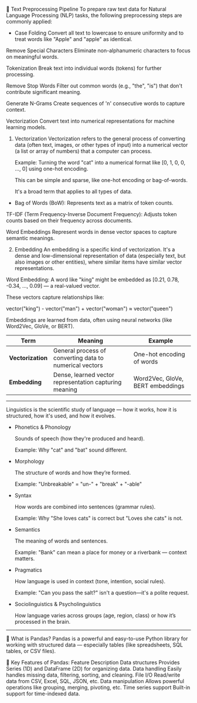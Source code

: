 🧹 Text Preprocessing Pipeline To prepare raw text data for Natural Language Processing (NLP) tasks, the following preprocessing steps are commonly applied:

- Case Folding Convert all text to lowercase to ensure uniformity and to treat words like "Apple" and "apple" as identical.

Remove Special Characters Eliminate non-alphanumeric characters to focus on meaningful words.

Tokenization Break text into individual words (tokens) for further processing.

Remove Stop Words Filter out common words (e.g., "the", "is") that don't contribute significant meaning.

Generate N-Grams Create sequences of 'n' consecutive words to capture context.

Vectorization Convert text into numerical representations for machine learning models.

1. Vectorization
   Vectorization refers to the general process of converting data (often text, images, or other types of input) into a numerical vector (a list or array of numbers) that a computer can process.

   Example: Turning the word "cat" into a numerical format like [0, 1, 0, 0, ..., 0] using one-hot encoding.

   This can be simple and sparse, like one-hot encoding or bag-of-words.

   It's a broad term that applies to all types of data.

- Bag of Words (BoW): Represents text as a matrix of token counts.

TF-IDF (Term Frequency-Inverse Document Frequency): Adjusts token counts based on their frequency across documents.

Word Embeddings Represent words in dense vector spaces to capture semantic meanings.

2. Embedding
   An embedding is a specific kind of vectorization. It's a dense and low-dimensional representation of data (especially text, but also images or other entities), where similar items have similar vector representations.

Word Embedding: A word like "king" might be embedded as [0.21, 0.78, -0.34, ..., 0.09] — a real-valued vector.

These vectors capture relationships like:

vector("king") - vector("man") + vector("woman") ≈ vector("queen")

Embeddings are learned from data, often using neural networks (like Word2Vec, GloVe, or BERT).

| Term              | Meaning                                                 | Example                          |
| ----------------- | ------------------------------------------------------- | -------------------------------- |
| **Vectorization** | General process of converting data to numerical vectors | One-hot encoding of words        |
| **Embedding**     | Dense, learned vector representation capturing meaning  | Word2Vec, GloVe, BERT embeddings |

---

Linguistics is the scientific study of language — how it works, how it is structured, how it's used, and how it evolves.

- Phonetics & Phonology

  Sounds of speech (how they're produced and heard).

  Example: Why "cat" and "bat" sound different.

- Morphology

  The structure of words and how they’re formed.

  Example: "Unbreakable" = "un-" + "break" + "-able"

- Syntax

  How words are combined into sentences (grammar rules).

  Example: Why "She loves cats" is correct but "Loves she cats" is not.

- Semantics

  The meaning of words and sentences.

  Example: "Bank" can mean a place for money or a riverbank — context matters.

- Pragmatics

  How language is used in context (tone, intention, social rules).

  Example: "Can you pass the salt?" isn't a question—it's a polite request.

- Sociolinguistics & Psycholinguistics

  How language varies across groups (age, region, class) or how it’s processed in the brain.

---

🐼 What is Pandas?
Pandas is a powerful and easy-to-use Python library for working with structured data — especially tables (like spreadsheets, SQL tables, or CSV files).

🔧 Key Features of Pandas:
Feature Description
Data structures Provides Series (1D) and DataFrame (2D) for organizing data.
Data handling Easily handles missing data, filtering, sorting, and cleaning.
File I/O Read/write data from CSV, Excel, SQL, JSON, etc.
Data manipulation Allows powerful operations like grouping, merging, pivoting, etc.
Time series support Built-in support for time-indexed data.
